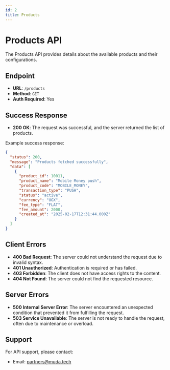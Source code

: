 ```yaml
---
id: 2
title: Products
---
```


# Products API

The Products API provides details about the available products and their configurations.

## Endpoint

- **URL**: `/products`
- **Method**: `GET`
- **Auth Required**: Yes

## Success Response

- **200 OK**: The request was successful, and the server returned the list of products.

Example success response:

```json
{
  "status": 200,
  "message": "Products fetched successfully",
  "data": [
    {
      "product_id": 10011,
      "product_name": "Mobile Money push",
      "product_code": "MOBILE_MONEY",
      "transaction_type": "PUSH",
      "status": "active",
      "currency": "UGX",
      "fee_type": "FLAT",
      "fee_amount": 2000,
      "created_at": "2025-02-17T12:31:44.000Z"
    }
  ]
}
```

## Client Errors

- **400 Bad Request**: The server could not understand the request due to invalid syntax.
- **401 Unauthorized**: Authentication is required or has failed.
- **403 Forbidden**: The client does not have access rights to the content.
- **404 Not Found**: The server could not find the requested resource.

## Server Errors

- **500 Internal Server Error**: The server encountered an unexpected condition that prevented it from fulfilling the request.
- **503 Service Unavailable**: The server is not ready to handle the request, often due to maintenance or overload.

## Support

For API support, please contact:
- Email: partners@muda.tech